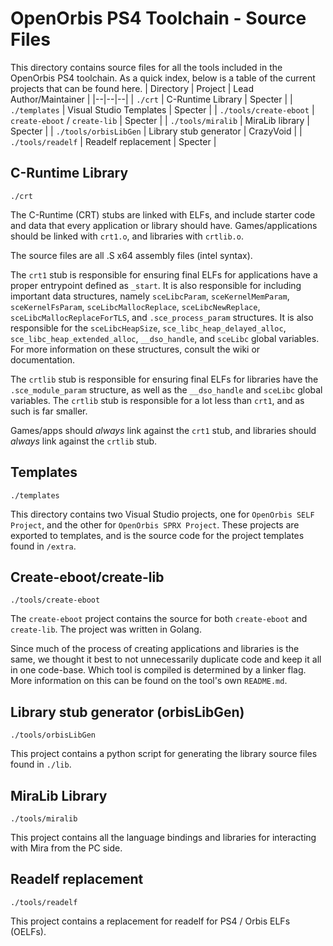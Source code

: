 
# OpenOrbis PS4 Toolchain - Source Files

This directory contains source files for all the tools included in the OpenOrbis PS4 toolchain. As a quick index, below is a table of the current projects that can be found here.
| Directory | Project | Lead Author/Maintainer |
|--|--|--|
| `./crt` | C-Runtime Library | Specter |
| `./templates` | Visual Studio Templates | Specter |
| `./tools/create-eboot` | `create-eboot` / `create-lib` | Specter |
| `./tools/miralib` | MiraLib library | Specter |
| `./tools/orbisLibGen` | Library stub generator | CrazyVoid |
| `./tools/readelf` | Readelf replacement | Specter |



## C-Runtime Library
`./crt`

The C-Runtime (CRT) stubs are linked with ELFs, and include starter code and data that every application or library should have. Games/applications should be linked with `crt1.o`, and libraries with `crtlib.o`.

The source files are all .S x64 assembly files (intel syntax).

The `crt1` stub is responsible for ensuring final ELFs for applications have a proper entrypoint defined as `_start`. It is also responsible for including important data structures, namely `sceLibcParam`, `sceKernelMemParam`, `sceKernelFsParam`,  `sceLibcMallocReplace`, `sceLibcNewReplace`, `sceLibcMallocReplaceForTLS`, and `.sce_process_param` structures. It is also responsible for the `sceLibcHeapSize`, `sce_libc_heap_delayed_alloc`, `sce_libc_heap_extended_alloc`, `__dso_handle`, and `sceLibc` global variables. For more information on these structures, consult the wiki or documentation.

The `crtlib` stub is responsible for ensuring final ELFs for libraries have the `.sce_module_param` structure, as well as the `__dso_handle` and `sceLibc` global variables. The `crtlib` stub is responsible for a lot less than `crt1`, and as such is far smaller.

Games/apps should *always* link against the `crt1` stub, and libraries should *always* link against the `crtlib` stub.



## Templates
`./templates`

This directory contains two Visual Studio projects, one for `OpenOrbis SELF Project`, and the other for `OpenOrbis SPRX Project`. These projects are exported to templates, and is the source code for the project templates found in `/extra`.



## Create-eboot/create-lib
`./tools/create-eboot`

The `create-eboot` project contains the source for both `create-eboot` and `create-lib`. The project was written in Golang.

Since much of the process of creating applications and libraries is the same, we thought it best to not unnecessarily duplicate code and keep it all in one code-base. Which tool is compiled is determined by a linker flag. More information on this can be found on the tool's own `README.md`.



## Library stub generator (orbisLibGen)
`./tools/orbisLibGen`

This project contains a python script for generating the library source files found in `./lib`.



## MiraLib Library
`./tools/miralib`

This project contains all the language bindings and libraries for interacting with Mira from the PC side.

## Readelf replacement
`./tools/readelf`

This project contains a replacement for readelf for PS4 / Orbis ELFs (OELFs).
